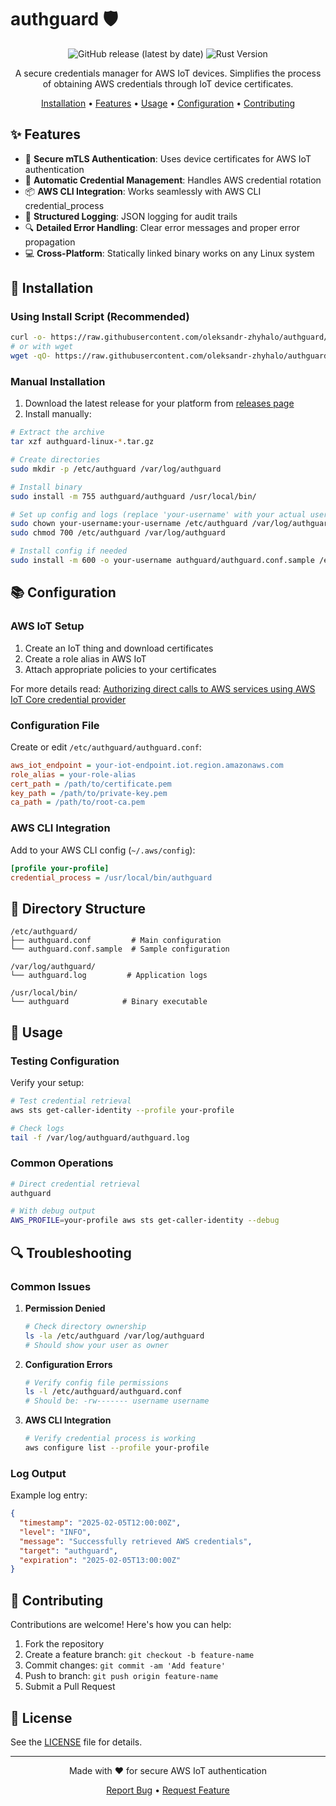 # authguard 🛡️

<div align="center">

![GitHub release (latest by date)](https://img.shields.io/github/v/release/oleksandr-zhyhalo/authguard)
![Rust Version](https://img.shields.io/badge/rust-1.70%2B-blue.svg)

A secure credentials manager for AWS IoT devices. Simplifies the process of obtaining AWS credentials through IoT device certificates.

[Installation](#installation) •
[Features](#features) •
[Usage](#usage) •
[Configuration](#configuration) •
[Contributing](#contributing)

</div>

## ✨ Features

- 🔐 **Secure mTLS Authentication**: Uses device certificates for AWS IoT authentication
- 🔄 **Automatic Credential Management**: Handles AWS credential rotation
- 📦 **AWS CLI Integration**: Works seamlessly with AWS CLI credential_process
- 📝 **Structured Logging**: JSON logging for audit trails
- 🔍 **Detailed Error Handling**: Clear error messages and proper error propagation
- 💻 **Cross-Platform**: Statically linked binary works on any Linux system

## 🚀 Installation

### Using Install Script (Recommended)

```bash
curl -o- https://raw.githubusercontent.com/oleksandr-zhyhalo/authguard/main/install.sh | sudo bash
# or with wget
wget -qO- https://raw.githubusercontent.com/oleksandr-zhyhalo/authguard/main/install.sh | sudo bash
```

### Manual Installation

1. Download the latest release for your platform from [releases page](https://github.com/oleksandr-zhyhalo/authguard/releases)
2. Install manually:
```bash
# Extract the archive
tar xzf authguard-linux-*.tar.gz

# Create directories
sudo mkdir -p /etc/authguard /var/log/authguard

# Install binary
sudo install -m 755 authguard/authguard /usr/local/bin/

# Set up config and logs (replace 'your-username' with your actual username)
sudo chown your-username:your-username /etc/authguard /var/log/authguard
sudo chmod 700 /etc/authguard /var/log/authguard

# Install config if needed
sudo install -m 600 -o your-username authguard/authguard.conf.sample /etc/authguard/authguard.conf
```

## 📚 Configuration

### AWS IoT Setup

1. Create an IoT thing and download certificates
2. Create a role alias in AWS IoT
3. Attach appropriate policies to your certificates

For more details read:
[Authorizing direct calls to AWS services using AWS IoT Core credential provider
   ](https://docs.aws.amazon.com/iot/latest/developerguide/authorizing-direct-aws.html)

### Configuration File

Create or edit `/etc/authguard/authguard.conf`:
```ini
aws_iot_endpoint = your-iot-endpoint.iot.region.amazonaws.com
role_alias = your-role-alias
cert_path = /path/to/certificate.pem
key_path = /path/to/private-key.pem
ca_path = /path/to/root-ca.pem
```

### AWS CLI Integration

Add to your AWS CLI config (`~/.aws/config`):
```ini
[profile your-profile]
credential_process = /usr/local/bin/authguard
```

## 📂 Directory Structure

```
/etc/authguard/
├── authguard.conf         # Main configuration
└── authguard.conf.sample  # Sample configuration

/var/log/authguard/
└── authguard.log         # Application logs

/usr/local/bin/
└── authguard            # Binary executable
```

## 🔨 Usage

### Testing Configuration

Verify your setup:
```bash
# Test credential retrieval
aws sts get-caller-identity --profile your-profile

# Check logs
tail -f /var/log/authguard/authguard.log
```

### Common Operations

```bash
# Direct credential retrieval
authguard

# With debug output
AWS_PROFILE=your-profile aws sts get-caller-identity --debug
```

## 🔍 Troubleshooting

### Common Issues

1. **Permission Denied**
   ```bash
   # Check directory ownership
   ls -la /etc/authguard /var/log/authguard
   # Should show your user as owner
   ```

2. **Configuration Errors**
   ```bash
   # Verify config file permissions
   ls -l /etc/authguard/authguard.conf
   # Should be: -rw------- username username
   ```

3. **AWS CLI Integration**
   ```bash
   # Verify credential process is working
   aws configure list --profile your-profile
   ```

### Log Output

Example log entry:
```json
{
  "timestamp": "2025-02-05T12:00:00Z",
  "level": "INFO",
  "message": "Successfully retrieved AWS credentials",
  "target": "authguard",
  "expiration": "2025-02-05T13:00:00Z"
}
```

## 🤝 Contributing

Contributions are welcome! Here's how you can help:

1. Fork the repository
2. Create a feature branch: `git checkout -b feature-name`
3. Commit changes: `git commit -am 'Add feature'`
4. Push to branch: `git push origin feature-name`
5. Submit a Pull Request

## 📄 License

See the [LICENSE](LICENSE) file for details.

---

<div align="center">
Made with ❤️ for secure AWS IoT authentication

[Report Bug](https://github.com/oleksandr-zhyhalo/authguard/issues) • [Request Feature](https://github.com/oleksandr-zhyhalo/authguard/issues)
</div>
